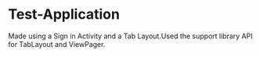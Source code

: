 # Test-Application
Made using a Sign in Activity and a Tab Layout.Used the support library API for TabLayout and ViewPager.
